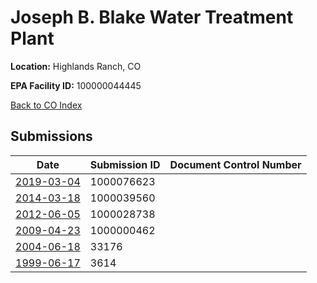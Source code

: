 # Joseph B. Blake Water Treatment Plant

**Location:** Highlands Ranch, CO

**EPA Facility ID:** 100000044445

[Back to CO Index](../../index.md)

## Submissions

| Date | Submission ID | Document Control Number |
|------|--------------|-------------------------|
| [2019-03-04](submissions/1000076623.md) | 1000076623 |  |
| [2014-03-18](submissions/1000039560.md) | 1000039560 |  |
| [2012-06-05](submissions/1000028738.md) | 1000028738 |  |
| [2009-04-23](submissions/1000000462.md) | 1000000462 |  |
| [2004-06-18](submissions/33176.md) | 33176 |  |
| [1999-06-17](submissions/3614.md) | 3614 |  |
